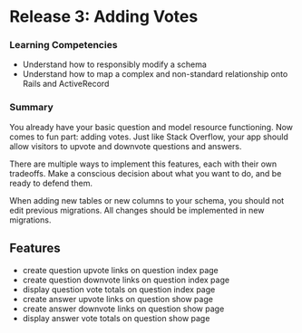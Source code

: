 # Release 3: Adding Votes


### Learning Competencies

  - Understand how to responsibly modify a schema
  - Understand how to map a complex and non-standard relationship onto Rails and ActiveRecord

### Summary

  You already have your basic question and model resource functioning. Now comes to fun part: adding votes. Just like Stack Overflow, your app should allow visitors to upvote and downvote questions and answers.

  There are multiple ways to implement this features, each with their own tradeoffs. Make a conscious decision about what you want to do, and be ready to defend them.

  When adding new tables or new columns to your schema, you should not edit previous migrations. All changes should be implemented in new migrations.

## Features

  - create question upvote links on question index page
  - create question downvote links on question index page
  - display question vote totals on question index page
  - create answer upvote links on question show page
  - create answer downvote links on question show page
  - display answer vote totals on question show page

